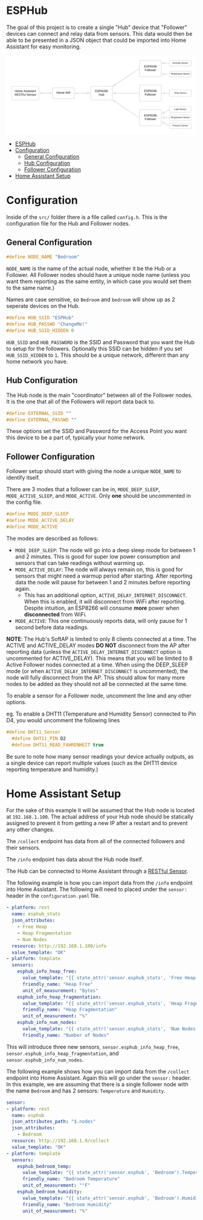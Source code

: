 # ESPHub

The goal of this project is to create a single "Hub" device that "Follower" devices can connect and relay data from sensors. This data would then be able to be presented in a JSON object that could be imported into Home Assistant for easy monitoring.

![Flowchat](/images/flow.png)

- [ESPHub](#esphub)
- [Configuration](#configuration)
  - [General Configuration](#general-configuration)
  - [Hub Configuration](#hub-configuration)
  - [Follower Configuration](#follower-configuration)
- [Home Assistant Setup](#home-assistant-setup)



# Configuration

Inside of the `src/` folder there is a file called `config.h`. This is the configuration file for the Hub and Follower nodes.

## General Configuration

```C++
#define NODE_NAME "Bedroom"
```

`NODE_NAME` is the name of the actual node, whether it be the Hub or a Follower. All Follower nodes should have a unique node name (unless you want them reporting as the same entity, in which case you would set them to the same name.)

Names are case sensitive, so `Bedroom` and `bedroom` will show up as 2 seperate devices on the Hub.

```C++
#define HUB_SSID "ESPHub"
#define HUB_PASSWD "ChangeMe!"
#define HUB_SSID_HIDDEN 0
```
`HUB_SSID` and `HUB_PASSWORD` is the SSID and Password that you want the Hub to setup for the followers. Optionally this SSID can be hidden if you set `HUB_SSID_HIDDEN` to `1`. This should be a unique network, different than any home network you have.

## Hub Configuration

The Hub node is the main "coordinator" between all of the Follower nodes. It is the one that all of the Followers will report data back to.

```C++
#define EXTERNAL_SSID ""
#define EXTERNAL_PASSWD ""
```

These options set the SSID and Password for the Access Point you want this device to be a part of, typically your home network.

## Follower Configuration

Follower setup should start with giving the node a unique `NODE_NAME` to identify itself.

There are 3 modes that a follower can be in, `MODE_DEEP_SLEEP`, `MODE_ACTIVE_SLEEP`, and `MODE_ACTIVE`. Only **one** should be uncommented in the config file.

```C++
#define MODE_DEEP_SLEEP
#define MODE_ACTIVE_DELAY
#define MODE_ACTIVE
```

The modes are described as follows:
- `MODE_DEEP_SLEEP`: The node will go into a deep sleep mode for between 1 and 2 minutes. This is good for super low power consumption and sensors that can take readings without warming up.
- `MODE_ACTIVE_DELAY`: The node will always remain on, this is good for sensors that might need a warmup period after starting. After reporting data the node will pause for between 1 and 2 minutes before reporting again.
  - This has an additional option, `ACTIVE_DELAY_INTERNET_DISCONNECT`. When this is enabled, it will disconnect from WiFi after reporting. Despite intuition, an ESP8266 will consume **more** power when **disconnected** from WiFi.
- `MODE_ACTIVE`: This one continuously reports data, will only pause for 1 second before data readings.

**NOTE**: The Hub's SoftAP is limited to only 8 clients connected at a time. The ACTIVE and ACTIVE_DELAY modes **DO NOT** disconnect from the AP after reporting data (unless the `ACTIVE_DELAY_INTERNET_DISCONNECT` option is uncommented for ACTIVE_DELAY). This means that you will be limited to 8 Active Follower nodes connected at a time. When using the DEEP_SLEEP mode (or when `ACTIVE_DELAY_INTERNET_DISCONNECT` is uncommented), the node will fully disconnect from the AP. This should allow for many more nodes to be added as they should not all be connected at the same time.

To enable a sensor for a Follower node, uncomment the line and any other options.

eg. To enable a DHT11 (Temperature and Humidity Sensor) connected to Pin D4, you would uncomment the following lines

```C++
#define DHT11_Sensor
  #define DHT11_PIN D2
  #define DHT11_READ_FAHRENHEIT true
```

Be sure to note how many sensor readings your device actually outputs, as a single device can report multiple values (such as the DHT11 device reporting temperature and humidity.)

# Home Assistant Setup

For the sake of this example it will be assumed that the Hub node is located at `192.168.1.100`. The actual address of your Hub node should be statically assigned to prevent it from getting a new IP after a restart and to prevent any other changes.

The `/collect` endpoint has data from all of the connected followers and their sensors.

The `/info` endpoint has data about the Hub node itself.

The Hub can be connected to Home Assistant through a [RESTful Sensor](https://www.home-assistant.io/integrations/sensor.rest/).

The following example is how you can import data from the `/info` endpoint into Home Assistant. The following will need to placed under the `sensor:` header in the `configuration.yaml` file.

```yaml
- platform: rest
  name: esphub_stats
  json_attributes:
    - Free Heap
    - Heap Fragmentation
    - Num Nodes
  resource: http://192.168.1.100/info
  value_template: "OK"
- platform: template
  sensors:
    esphub_info_heap_free:
      value_template: "{{ state_attr('sensor.esphub_stats', 'Free Heap')|int }}"
      friendly_name: "Heap Free"
      unit_of_measurement: "Bytes"
    esphub_info_heap_fragmentation:
      value_template: "{{ state_attr('sensor.esphub_stats', 'Heap Fragmentation')|int }}"
      friendly_name: "Heap Fragmentation"
      unit_of_measurement: "%"
    esphub_info_num_nodes:
      value_template: "{{ state_attr('sensor.esphub_stats', 'Num Nodes')|int }}"
      friendly_name: "Number of Nodes"
```

This will introduce three new sensors, `sensor.esphub_info_heap_free`, `sensor.esphub_info_heap_fragmentation`, and `sensor.esphub_info_num_nodes`.

The following example shows how you can import data from the `/collect` endpoint into Home Assistant. Again this will go under the `sensor:` header. In this example, we are assuming that there is a single follower node with the name `Bedroom` and has 2 sensors: `Temperature` and `Humidity`.

```yaml
sensor:
- platform: rest
  name: esphub
  json_attributes_path: "$.nodes"
  json_attributes:
    - Bedroom
  resource: http://192.168.1.9/collect
  value_template: "OK"
- platform: template
  sensors:
    esphub_bedroom_temp:
      value_template: "{{ state_attr('sensor.esphub', 'Bedroom').Temperature }}"
      friendly_name: "Bedroom Temperature"
      unit_of_measurement: "°F"
    esphub_bedroom_humidity:
      value_template: "{{ state_attr('sensor.esphub', 'Bedroom').Humidity }}"
      friendly_name: "Bedroom Humidity"
      unit_of_measurement: "%"
```